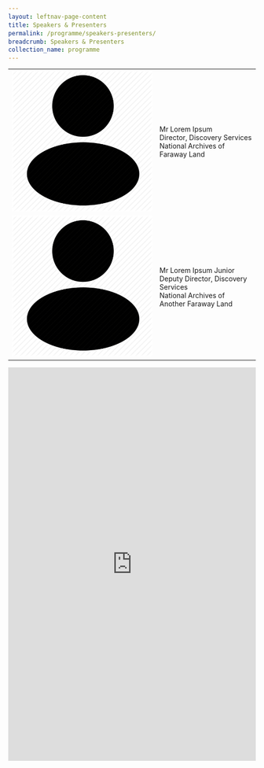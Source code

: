 ```yaml
---
layout: leftnav-page-content
title: Speakers & Presenters
permalink: /programme/speakers-presenters/
breadcrumb: Speakers & Presenters
collection_name: programme
---
```


<table class="table-v">
  <tr>
    <td><img src="/images/speakers-presenters/user-icon.png" alt="Mr Lorem Ipsum" height="10%" /></td>
    <td>
		Mr Lorem Ipsum<br/>
		Director, Discovery Services<br/>
		National Archives of Faraway Land
	</td>
  </tr>
  <tr>
    <td><img src="/images/speakers-presenters/user-icon.png" alt="Mr Lorem Ipsum" height="10%" /></td>
    <td>
		Mr Lorem Ipsum Junior<br/>
		Deputy Director, Discovery Services<br/>
		National Archives of Another Faraway Land
	</td>
  </tr>
</table>

<iframe src="https://uploads.knightlab.com/storymapjs/be07f88bbb474da1dff518b7264b010c/raffles-place-the-streets/index.html" frameborder="0" width="100%" height="800"></iframe>